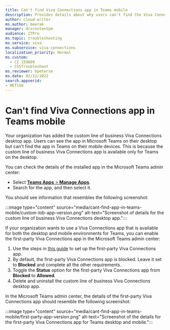 ```yaml
---
title: Can't find Viva Connections app in Teams mobile
description: Provides details about why users can't find the Viva Connections app on Teams mobile.
author: cloud-writer
ms.author: meerak
manager: dcscontentpm
audience: ITPro 
ms.topic: troubleshooting
ms.service: viva
ms.subservice: viva-connections
localization_priority: Normal
ms.custom: 
  - CI 159609
  - CSSTroubleshoot
ms.reviewer: bpeterse
ms.date: 02/12/2022
search.appverid: 
- MET150
---
```


# Can't find Viva Connections app in Teams mobile

Your organization has added the custom line of business Viva Connections desktop app. Users can see the app in Microsoft Teams on their desktop but can't find the app in Teams on their mobile devices. This is because the custom line of business Viva Connections app is available only for Teams on the desktop.

You can check the details of the installed app in the Microsoft Teams admin center:

- Select [**Teams Apps** > **Manage Apps**](https://admin.teams.microsoft.com/policies/manage-apps).
- Search for the app, and then select it.

You should see information that resembles the following screenshot:

:::image type="content" source="media/cant-find-app-in-teams-mobile/custom-lob-app-version.png" alt-text="Screenshot of details for the custom line of business Viva Connections desktop app.":::

If your organization wants to use a Viva Connections app that is available for both the desktop and mobile environments for Teams, you can enable the first-party Viva Connections app in the Microsoft Teams admin center:

1. Use the steps in [this guide](/viva/connections/guide-to-setting-up-viva-connections#step-6-enable-the-viva-connections-app-in-the-microsoft-teams-admin-center) to set up the first-party Viva Connections app.
2. By default, the first-party Viva Connections app is blocked. Leave it set to **Blocked** and complete all the other requirements.
3. Toggle the **Status** option for the first-party Viva Connections app from **Blocked** to **Allowed**.
4. Delete and uninstall the custom line of business Viva Connections desktop app.

In the Microsoft Teams admin center, the details of the first-party Viva Connections app should resemble the following screenshot:

:::image type="content" source="media/cant-find-app-in-teams-mobile/first-party-app-version.png" alt-text="Screenshot of the details for the first-party Viva Connections app for Teams desktop and mobile.":::
